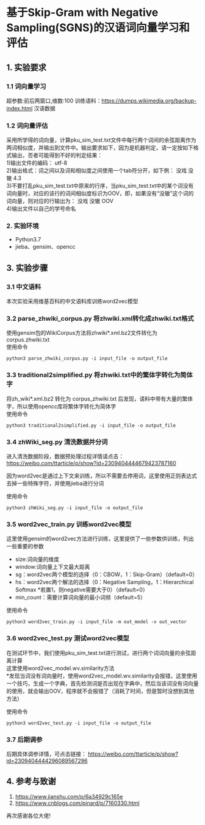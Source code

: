 # 基于Skip-Gram with Negative Sampling(SGNS)的汉语词向量学习和评估

## 1. 实验要求

### 1.1 词向量学习
超参数:前后两窗口,维数:100
训练语料：https://dumps.wikimedia.org/backup-index.html  汉语数据
### 1.2 词向量评估
采用所学得的词向量，计算pku_sim_test.txt文件中每行两个词间的余弦距离作为两词相似度，并输出到文件中。输出要求如下，因为是机器判定，请一定按如下格式输出，否者可能得到不好的判定结果：  
1)输出文件的编码： utf-8  
2)输出格式：词之间以及词和相似度之间使用一个tab符分开，如下例：
没戏	没辙	4.3  
3)不要打乱pku_sim_test.txt中原来的行序，当pku_sim_test.txt中的某个词没有词向量时，对应的该行的词间相似度标识为OOV，即，如果没有“没辙”这个词的词向量，则对应的行输出为：
没戏	没辙	OOV  
4)输出文件以自己的学号命名

### 2. 实验环境

* Python3.7  
* jieba、gensim、opencc


## 3. 实验步骤
### 3.1 中文语料
本次实验采用维基百科的中文语料库训练word2vec模型
### 3.2 parse_zhwiki_corpus.py 将zhwiki.xml转化成zhwiki.txt格式
使用gensim包的WikiCorpus方法将zhwiki*.xml.bz2文件转化为corpus.zhwiki.txt  
使用命令
```
python3 parse_zhwiki_corpus.py -i input_file -o output_file
```
### 3.3 traditional2simplified.py 将zhwiki.txt中的繁体字转化为简体字
将zh_wiki*.xml.bz2 转化为 corpus_zhwiki.txt 后发现，语料中带有大量的繁体字，所以使用opencc库将繁体字转化为简体字  
使用命令  
```
python3 traditional2simplified.py -i input_file -o output_file
```
### 3.4 zhWiki_seg.py 清洗数据并分词

进入清洗数据阶段，数据预处理过程详情请点击：https://weibo.com/ttarticle/p/show?id=2309404444679423787160

因为word2vec是通过上下文来训练，所以不需要去停用词，这里使用正则表达式去掉一些特殊字符，并使用jieba进行分词

使用命令
```
python3 zhWiki_seg.py -i input_file -o output_file
```
### 3.5 word2vec_train.py 训练word2vec模型

这里使用gensim的word2vec方法进行训练，这里提供了一些参数供训练，列出一些重要的参数  
* size:词向量的维度
* window:词向量上下文最大距离
* sg：word2vec两个模型的选择（0：CBOW，1：Skip-Gram）（default=0）
* hs：word2vec两个解法的选择（0：Negative Sampling，1：Hierarchical Softmax *若置1，则negative需要大于0）（default=0）
* min_count：需要计算词向量的最小词频（default=5）

使用命令
```
python3 word2vec_train.py -i input_file -m out_model -v out_vector
```

### 3.6 word2vec_test.py 测试word2vec模型

在测试环节中，我们使用pku_sim_test.txt进行测试，进行两个词词向量的余弦距离计算  
这里使用word2vec_model.wv.similarity方法  
*发现当词没有词向量时，使用word2vec_model.wv.similarity会报错，这里使用一个技巧，生成一个字典，首先检测词是否出现在字典中，然后当该词没有词向量的使用，就会输出OOV，程序就不会报错了（消耗了时间，但是暂时没想到其他方法）

使用命令
```
python3 word2vec_test.py -i input_file -o output_file
```
### 3.7 后期调参

后期具体调参详情，可点击链接： https://weibo.com/ttarticle/p/show?id=2309404444296089567296


## 4. 参考与致谢
1. https://www.jianshu.com/p/6a34929c165e
2. https://www.cnblogs.com/pinard/p/7160330.html

再次感谢各位大佬!
